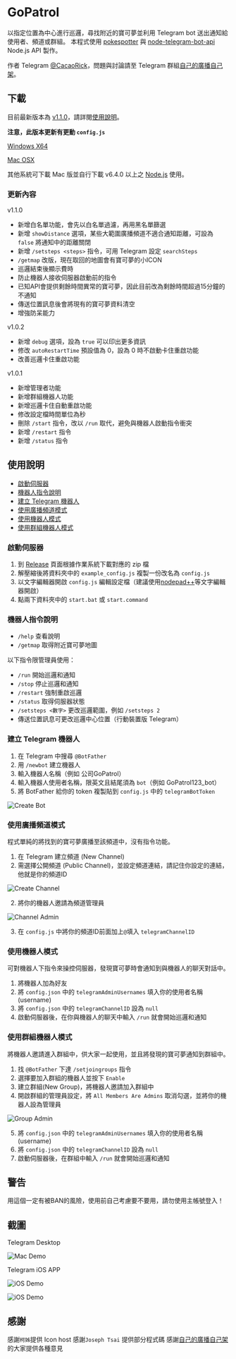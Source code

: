 # GoPatrol
以指定位置為中心進行巡邏，尋找附近的寶可夢並利用 Telegram bot 送出通知給使用者、頻道或群組。
本程式使用 [pokespotter](https://github.com/brentschooley/pokespotter) 與 [node-telegram-bot-api](https://github.com/yagop/node-telegram-bot-api) Node.js API 製作。

作者 Telegram [@CacaoRick](http://telegram.me/CacaoRick)，問題與討論請至 Telegram 群組[自己的廣播自己架](https://telegram.me/joinchat/DoTGVEFiQS0UGIg8atBTWw)。

## 下載

目前最新版本為 [v1.1.0](https://github.com/CacaoRick/GoPatrol/releases/tag/v1.1.0)，請詳閱[使用說明](https://github.com/CacaoRick/GoPatrol#使用說明)。

**注意，此版本更新有更動 `config.js`**

[Windows X64](https://github.com/CacaoRick/GoPatrol/releases/download/v1.1.0/GoPatrol-win_x64.zip)

[Mac OSX](https://github.com/CacaoRick/GoPatrol/releases/download/v1.1.0/GoPatrol-mac.zip)

其他系統可下載 Mac 版並自行下載 v6.4.0 以上之 [Node.js](https://nodejs.org/en/download/current/) 使用。

### 更新內容

v1.1.0

- 新增白名單功能，會先以白名單過濾，再用黑名單篩選
- 新增 `showDistance` 選項，某些大範圍廣播頻道不適合通知距離，可設為 `false` 將通知中的距離關閉
- 新增 `/setsteps <steps>` 指令，可用 Telegram 設定 `searchSteps`
- `/getmap` 改版，現在取回的地圖會有寶可夢的小ICON
- 巡邏結束後顯示費時
- 防止機器人接收伺服器啟動前的指令
- 已知API會提供剩餘時間異常的寶可夢，因此目前改為剩餘時間超過15分鐘的不通知
- 傳送位置訊息後會將現有的寶可夢資料清空
- 增強防呆能力

v1.0.2

- 新增 `debug` 選項，設為 `true` 可以印出更多資訊
- 修改 `autoRestartTime` 預設值為 0，設為 0 時不啟動卡住重啟功能
- 改善巡邏卡住重啟功能

v1.0.1

- 新增管理者功能
- 新增群組機器人功能
- 新增巡邏卡住自動重啟功能
- 修改設定檔時間單位為秒
- 刪除 `/start` 指令，改以 `/run` 取代，避免與機器人啟動指令衝突
- 新增 `/restart` 指令
- 新增 `/status` 指令

## 使用說明

- [啟動伺服器](https://github.com/CacaoRick/GoPatrol#啟動伺服器)
- [機器人指令說明](https://github.com/CacaoRick/GoPatrol#機器人指令說明)
- [建立 Telegram 機器人](https://github.com/CacaoRick/GoPatrol#建立-telegram-機器人)
- [使用廣播頻道模式](https://github.com/CacaoRick/GoPatrol#使用廣播頻道模式)
- [使用機器人模式](https://github.com/CacaoRick/GoPatrol#使用機器人模式)
- [使用群組機器人模式](https://github.com/CacaoRick/GoPatrol#使用群組機器人模式)

### 啟動伺服器
1. 到 [Release](https://github.com/CacaoRick/GoPatrol/releases) 頁面根據作業系統下載對應的 zip 檔
2. 解壓縮後將資料夾中的 `example_config.js` 複製一份改名為 `config.js`
4. 以文字編輯器開啟 `config.js` 編輯設定檔（建議使用[nodepad++](https://notepad-plus-plus.org/download/v6.9.2.html)等文字編輯器開啟）
5. 點兩下資料夾中的 `start.bat` 或 `start.command`

### 機器人指令說明

- `/help` 查看說明
- `/getmap` 取得附近寶可夢地圖

以下指令限管理員使用：

- `/run` 開始巡邏和通知
- `/stop` 停止巡邏和通知
- `/restart` 強制重啟巡邏
- `/status` 取得伺服器狀態
- `/setsteps <數字>` 更改巡邏範圍，例如 `/setsteps 2`
- 傳送位置訊息可更改巡邏中心位置（行動裝置版 Telegram）

### 建立 Telegram 機器人
1. 在 Telegram 中搜尋 `@BotFather`
2. 用 `/newbot` 建立機器人
3. 輸入機器人名稱（例如 公司GoPatrol）
4. 輸入機器人使用者名稱，限英文且結尾須為 `bot`（例如 GoPatrol123_bot）
5. 將 BotFather 給你的 token 複製貼到 `config.js` 中的 `telegramBotToken`

![Create Bot](tutorial/bot.png)

### 使用廣播頻道模式
程式單純的將找到的寶可夢廣播至該頻道中，沒有指令功能。

1. 在 Telegram 建立頻道 (New Channel)
2. 需選擇公開頻道 (Public Channel)，並設定頻道連結，請記住你設定的連結，他就是你的頻道ID

![Create Channel](tutorial/channel.png)

2. 將你的機器人邀請為頻道管理員

![Channel Admin](tutorial/channel_admin.png)

3. 在 `config.js` 中將你的頻道ID前面加上`@`填入 `telegramChannelID`

### 使用機器人模式
可對機器人下指令來操控伺服器，發現寶可夢時會通知到與機器人的聊天對話中。

1. 將機器人加為好友
2. 將 `config.json` 中的 `telegramAdminUsernames` 填入你的使用者名稱(username)
3. 將 `config.json` 中的 `telegramChannelID` 設為 `null`
4. 啟動伺服器後，在你與機器人的聊天中輸入 `/run` 就會開始巡邏和通知

### 使用群組機器人模式
將機器人邀請進入群組中，供大家一起使用，並且將發現的寶可夢通知到群組中。

1. 找 `@BotFather` 下達 `/setjoingroups` 指令
2. 選擇要加入群組的機器人並按下 `Enable`
3. 建立群組(New Group)，將機器人邀請加入群組中
4. 開啟群組的管理員設定，將 `All Members Are Admins` 取消勾選，並將你的機器人設為管理員

![Group Admin](tutorial/group_admin.png)

5. 將 `config.json` 中的 `telegramAdminUsernames` 填入你的使用者名稱(username)
6. 將 `config.json` 中的 `telegramChannelID` 設為 `null`
7. 啟動伺服器後，在群組中輸入 `/run` 就會開始巡邏和通知

## 警告
用這個一定有被BAN的風險，使用前自己考慮要不要用，請勿使用主帳號登入！

## 截圖
Telegram Desktop

![Mac Demo](screenshot/MacDemo.png)

Telegram iOS APP

![iOS Demo](screenshot/iOSDemo.png)

![iOS Demo](screenshot/getmapDemo.png)

## 感謝
感謝`柯姊`提供 Icon host
感謝`Joseph Tsai` 提供部分程式碼
感謝[自己的廣播自己架](https://telegram.me/joinchat/DoTGVEFiQS0UGIg8atBTWw)的大家提供各種意見